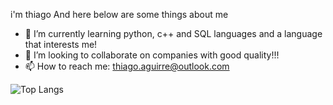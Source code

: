 i'm thiago 
And here below are some things about me

- 🌱 I’m currently learning python, c++ and SQL languages and a language that interests me!
- 👯 I’m looking to collaborate on companies with good quality!!! 
- 📫 How to reach me: thiago.aguirre@outlook.com


![Top Langs](https://github-readme-stats.vercel.app/api/top-langs/?username=ThiagoAguirre&layout=compact&theme=dracula)

<!--
**ThiagoAguirre/ThiagoAguirre** is a ✨ _special_ ✨ repository because its `README.md` (this file) appears on your GitHub profile.

Here are some ideas to get you started:

-->
